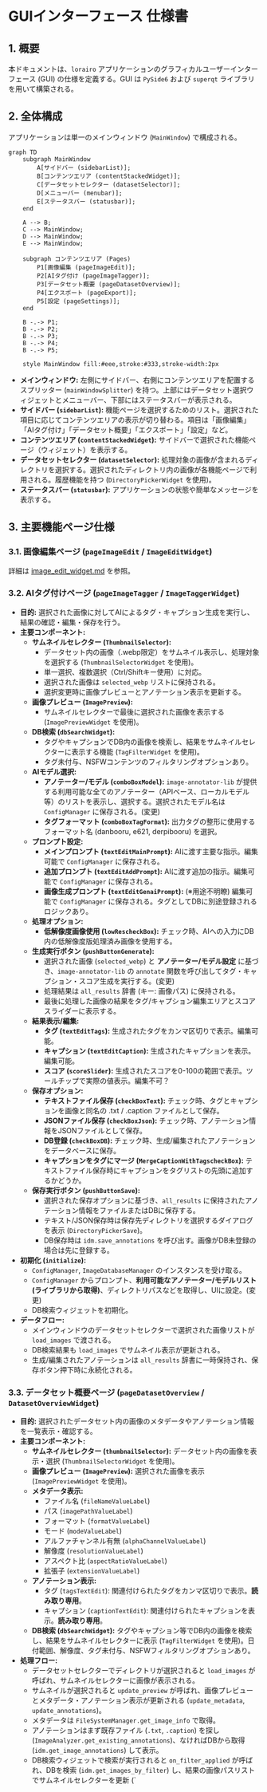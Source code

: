 # GUIインターフェース 仕様書

## 1. 概要

本ドキュメントは、`lorairo` アプリケーションのグラフィカルユーザーインターフェース (GUI) の仕様を定義する。GUI は `PySide6` および `superqt` ライブラリを用いて構築される。

## 2. 全体構成

アプリケーションは単一のメインウィンドウ (`MainWindow`) で構成される。

```mermaid
graph TD
    subgraph MainWindow
        A[サイドバー (sidebarList)];
        B[コンテンツエリア (contentStackedWidget)];
        C[データセットセレクター (datasetSelector)];
        D[メニューバー (menubar)];
        E[ステータスバー (statusbar)];
    end

    A --> B;
    C --> MainWindow;
    D --> MainWindow;
    E --> MainWindow;

    subgraph コンテンツエリア (Pages)
        P1[画像編集 (pageImageEdit)];
        P2[AIタグ付け (pageImageTagger)];
        P3[データセット概要 (pageDatasetOverview)];
        P4[エクスポート (pageExport)];
        P5[設定 (pageSettings)];
    end

    B -.-> P1;
    B -.-> P2;
    B -.-> P3;
    B -.-> P4;
    B -.-> P5;

    style MainWindow fill:#eee,stroke:#333,stroke-width:2px
```

-   **メインウィンドウ:** 左側にサイドバー、右側にコンテンツエリアを配置するスプリッター (`mainWindowSplitter`) を持つ。上部にはデータセット選択ウィジェットとメニューバー、下部にはステータスバーが表示される。
-   **サイドバー (`sidebarList`):** 機能ページを選択するためのリスト。選択された項目に応じてコンテンツエリアの表示が切り替わる。項目は「画像編集」「AIタグ付け」「データセット概要」「エクスポート」「設定」など。
-   **コンテンツエリア (`contentStackedWidget`):** サイドバーで選択された機能ページ（ウィジェット）を表示する。
-   **データセットセレクター (`datasetSelector`):** 処理対象の画像が含まれるディレクトリを選択する。選択されたディレクトリ内の画像が各機能ページで利用される。履歴機能を持つ (`DirectoryPickerWidget` を使用)。
-   **ステータスバー (`statusbar`):** アプリケーションの状態や簡単なメッセージを表示する。

## 3. 主要機能ページ仕様

### 3.1. 画像編集ページ (`pageImageEdit` / `ImageEditWidget`)

詳細は [image_edit_widget.md](./image_edit_widget.md) を参照。

### 3.2. AIタグ付けページ (`pageImageTagger` / `ImageTaggerWidget`)

-   **目的:** 選択された画像に対してAIによるタグ・キャプション生成を実行し、結果の確認・編集・保存を行う。
-   **主要コンポーネント:**
    -   **サムネイルセレクター (`ThumbnailSelector`):**
        -   データセット内の画像（.webp限定）をサムネイル表示し、処理対象を選択する (`ThumbnailSelectorWidget` を使用)。
        -   単一選択、複数選択（Ctrl/Shiftキー使用）に対応。
        -   選択された画像は `selected_webp` リストに保持される。
        -   選択変更時に画像プレビューとアノテーション表示を更新する。
    -   **画像プレビュー (`ImagePreview`):**
        -   サムネイルセレクターで最後に選択された画像を表示する (`ImagePreviewWidget` を使用)。
    -   **DB検索 (`dbSearchWidget`):**
        -   タグやキャプションでDB内の画像を検索し、結果をサムネイルセレクターに表示する機能 (`TagFilterWidget` を使用)。
        -   タグ未付与、NSFWコンテンツのフィルタリングオプションあり。
    -   **AIモデル選択:**
        -   **アノテーター/モデル (`comboBoxModel`):** `image-annotator-lib` が提供する利用可能な全てのアノテーター（APIベース、ローカルモデル等）のリストを表示し、選択する。選択されたモデル名は `ConfigManager` に保存される。(変更)
        -   **タグフォーマット (`comboBoxTagFormat`):** 出力タグの整形に使用するフォーマット名 (danbooru, e621, derpibooru) を選択。
    -   **プロンプト設定:**
        -   **メインプロンプト (`textEditMainPrompt`):** AIに渡す主要な指示。編集可能で `ConfigManager` に保存される。
        -   **追加プロンプト (`textEditAddPrompt`):** AIに渡す追加の指示。編集可能で `ConfigManager` に保存される。
        -   **画像生成プロンプト (`textEditGenaiPrompt`):** (※用途不明瞭) 編集可能で `ConfigManager` に保存される。タグとしてDBに別途登録されるロジックあり。
    -   **処理オプション:**
        -   **低解像度画像使用 (`lowRescheckBox`):** チェック時、AIへの入力にDB内の低解像度版処理済み画像を使用する。
    -   **生成実行ボタン (`pushButtonGenerate`):**
        -   選択された画像 (`selected_webp`) と **アノテーター/モデル設定** に基づき、`image-annotator-lib` の `annotate` 関数を呼び出してタグ・キャプション・スコア生成を実行する。(変更)
        -   処理結果は `all_results` 辞書 (キー: 画像パス) に保持される。
        -   最後に処理した画像の結果をタグ/キャプション編集エリアとスコアスライダーに表示する。
    -   **結果表示/編集:**
        -   **タグ (`textEditTags`):** 生成されたタグをカンマ区切りで表示。編集可能。
        -   **キャプション (`textEditCaption`):** 生成されたキャプションを表示。編集可能。
        -   **スコア (`scoreSlider`):** 生成されたスコアを0-100の範囲で表示。ツールチップで実際の値表示。編集不可？
    -   **保存オプション:**
        -   **テキストファイル保存 (`checkBoxText`):** チェック時、タグとキャプションを画像と同名の .txt / .caption ファイルとして保存。
        -   **JSONファイル保存 (`checkBoxJson`):** チェック時、アノテーション情報をJSONファイルとして保存。
        -   **DB登録 (`checkBoxDB`):** チェック時、生成/編集されたアノテーションをデータベースに保存。
        -   **キャプションをタグにマージ (`MergeCaptionWithTagscheckBox`):** テキストファイル保存時にキャプションをタグリストの先頭に追加するかどうか。
    -   **保存実行ボタン (`pushButtonSave`):**
        -   選択された保存オプションに基づき、`all_results` に保持されたアノテーション情報をファイルまたはDBに保存する。
        -   テキスト/JSON保存時は保存先ディレクトリを選択するダイアログを表示 (`DirectoryPickerSave`)。
        -   DB保存時は `idm.save_annotations` を呼び出す。画像がDB未登録の場合は先に登録する。
-   **初期化 (`initialize`):**
    -   `ConfigManager`, `ImageDatabaseManager` のインスタンスを受け取る。
    -   `ConfigManager` からプロンプト、**利用可能なアノテーター/モデルリスト (ライブラリから取得)**、ディレクトリパスなどを取得し、UIに設定。(変更)
    -   DB検索ウィジェットを初期化。
-   **データフロー:**
    -   メインウィンドウのデータセットセレクターで選択された画像リストが `load_images` で渡される。
    -   DB検索結果も `load_images` でサムネイル表示が更新される。
    -   生成/編集されたアノテーションは `all_results` 辞書に一時保持され、保存ボタン押下時に永続化される。

### 3.3. データセット概要ページ (`pageDatasetOverview` / `DatasetOverviewWidget`)

-   **目的:** 選択されたデータセット内の画像のメタデータやアノテーション情報を一覧表示・確認する。
-   **主要コンポーネント:**
    -   **サムネイルセレクター (`thumbnailSelector`):** データセット内の画像を表示・選択 (`ThumbnailSelectorWidget` を使用)。
    -   **画像プレビュー (`ImagePreview`):** 選択された画像を表示 (`ImagePreviewWidget` を使用)。
    -   **メタデータ表示:**
        -   ファイル名 (`fileNameValueLabel`)
        -   パス (`imagePathValueLabel`)
        -   フォーマット (`formatValueLabel`)
        -   モード (`modeValueLabel`)
        -   アルファチャンネル有無 (`alphaChannelValueLabel`)
        -   解像度 (`resolutionValueLabel`)
        -   アスペクト比 (`aspectRatioValueLabel`)
        -   拡張子 (`extensionValueLabel`)
    -   **アノテーション表示:**
        -   タグ (`tagsTextEdit`): 関連付けられたタグをカンマ区切りで表示。**読み取り専用**。
        -   キャプション (`captionTextEdit`): 関連付けられたキャプションを表示。**読み取り専用**。
    -   **DB検索 (`dbSearchWidget`):** タグやキャプション等でDB内の画像を検索し、結果をサムネイルセレクターに表示 (`TagFilterWidget` を使用)。日付範囲、解像度、タグ未付与、NSFWフィルタリングオプションあり。
-   **処理フロー:**
    -   データセットセレクターでディレクトリが選択されると `load_images` が呼ばれ、サムネイルセレクターに画像が表示される。
    -   サムネイルが選択されると `update_preview` が呼ばれ、画像プレビューとメタデータ・アノテーション表示が更新される (`update_metadata`, `update_annotations`)。
    -   メタデータは `FileSystemManager.get_image_info` で取得。
    -   アノテーションはまず既存ファイル (`.txt`, `.caption`) を探し (`ImageAnalyzer.get_existing_annotations`)、なければDBから取得 (`idm.get_image_annotations`) して表示。
    -   DB検索ウィジェットで検索が実行されると `on_filter_applied` が呼ばれ、DBを検索 (`idm.get_images_by_filter`) し、結果の画像パスリストでサムネイルセレクターを更新 (`